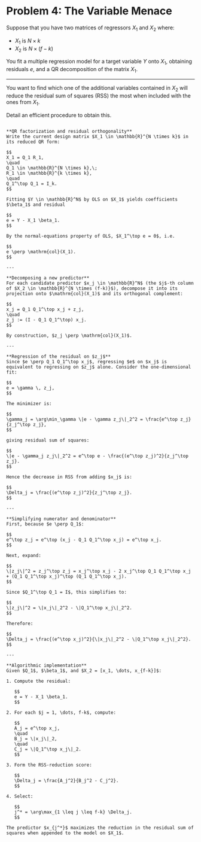 # Problem 4: The Variable Menace

Suppose that you have two matrices of regressors $X_1$ and $X_2$ where:

- $X_1$ is $N \times k$
- $X_2$ is $N \times (f - k)$

You fit a multiple regression model for a target variable $Y$ onto $X_1$, obtaining residuals $e$, and a QR decomposition of the matrix $X_1$.

---

You want to find which one of the additional variables contained in $X_2$ will reduce the residual sum of squares (RSS) the most when included with the ones from $X_1$.

Detail an efficient procedure to obtain this.

````{dropdown} Click to show solution

**QR factorization and residual orthogonality**  
Write the current design matrix $X_1 \in \mathbb{R}^{N \times k}$ in its reduced QR form:

$$
X_1 = Q_1 R_1,
\quad
Q_1 \in \mathbb{R}^{N \times k},\;
R_1 \in \mathbb{R}^{k \times k},
\quad
Q_1^\top Q_1 = I_k.
$$

Fitting $Y \in \mathbb{R}^N$ by OLS on $X_1$ yields coefficients $\beta_1$ and residual

$$
e = Y - X_1 \beta_1.
$$

By the normal-equations property of OLS, $X_1^\top e = 0$, i.e.

$$
e \perp \mathrm{col}(X_1).
$$

---

**Decomposing a new predictor**  
For each candidate predictor $x_j \in \mathbb{R}^N$ (the $j$-th column of $X_2 \in \mathbb{R}^{N \times (f-k)}$), decompose it into its projection onto $\mathrm{col}(X_1)$ and its orthogonal complement:

$$
x_j = Q_1 Q_1^\top x_j + z_j,
\quad
z_j := (I - Q_1 Q_1^\top) x_j.
$$

By construction, $z_j \perp \mathrm{col}(X_1)$.

---

**Regression of the residual on $z_j$**  
Since $e \perp Q_1 Q_1^\top x_j$, regressing $e$ on $x_j$ is equivalent to regressing on $z_j$ alone. Consider the one-dimensional fit:

$$
e = \gamma \, z_j,
$$

The minimizer is:

$$
\gamma_j = \arg\min_\gamma \|e - \gamma z_j\|_2^2 = \frac{e^\top z_j}{z_j^\top z_j},
$$

giving residual sum of squares:

$$
\|e - \gamma_j z_j\|_2^2 = e^\top e - \frac{(e^\top z_j)^2}{z_j^\top z_j}.
$$

Hence the decrease in RSS from adding $x_j$ is:

$$
\Delta_j = \frac{(e^\top z_j)^2}{z_j^\top z_j}.
$$

---

**Simplifying numerator and denominator**  
First, because $e \perp Q_1$:

$$
e^\top z_j = e^\top (x_j - Q_1 Q_1^\top x_j) = e^\top x_j.
$$

Next, expand:

$$
\|z_j\|^2 = z_j^\top z_j = x_j^\top x_j - 2 x_j^\top Q_1 Q_1^\top x_j + (Q_1 Q_1^\top x_j)^\top (Q_1 Q_1^\top x_j).
$$

Since $Q_1^\top Q_1 = I$, this simplifies to:

$$
\|z_j\|^2 = \|x_j\|_2^2 - \|Q_1^\top x_j\|_2^2.
$$

Therefore:

$$
\Delta_j = \frac{(e^\top x_j)^2}{\|x_j\|_2^2 - \|Q_1^\top x_j\|_2^2}.
$$

---

**Algorithmic implementation**  
Given $Q_1$, $\beta_1$, and $X_2 = [x_1, \dots, x_{f-k}]$:

1. Compute the residual:

   $$
   e = Y - X_1 \beta_1.
   $$

2. For each $j = 1, \dots, f-k$, compute:

   $$
   A_j = e^\top x_j,
   \quad
   B_j = \|x_j\|_2,
   \quad
   C_j = \|Q_1^\top x_j\|_2.
   $$

3. Form the RSS-reduction score:

   $$
   \Delta_j = \frac{A_j^2}{B_j^2 - C_j^2}.
   $$

4. Select:

   $$
   j^* = \arg\max_{1 \leq j \leq f-k} \Delta_j.
   $$

The predictor $x_{j^*}$ maximizes the reduction in the residual sum of squares when appended to the model on $X_1$.

````
